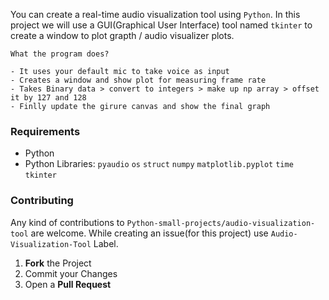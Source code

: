 You can create a real-time audio visualization tool using `Python`. In this project we will use a GUI(Graphical User Interface) tool named `tkinter` to create a window to plot grapth / audio visualizer plots.

```
What the program does?

- It uses your default mic to take voice as input
- Creates a window and show plot for measuring frame rate
- Takes Binary data > convert to integers > make up np array > offset it by 127 and 128
- Finlly update the girure canvas and show the final graph
```

### Requirements

- Python
- Python Libraries: `pyaudio` `os` `struct` `numpy` `matplotlib.pyplot` `time` `tkinter`

### Contributing

Any kind of contributions to `Python-small-projects/audio-visualization-tool` are welcome. While creating an issue(for this project) use `Audio-Visualization-Tool` Label.

1. **Fork** the Project
2. Commit your Changes
3. Open a **Pull Request**
